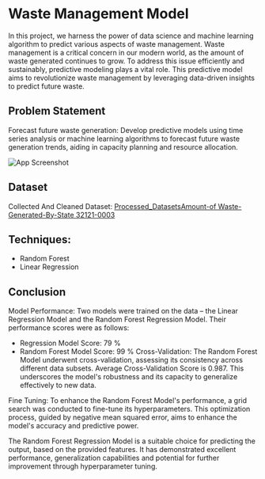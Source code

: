 
# Waste Management Model

In this project, we harness the power of data science and machine learning algorithm to predict various aspects of waste management. Waste management is a critical concern in our modern world, as the amount of waste generated continues to grow. To address this issue efficiently and sustainably, predictive modeling plays a vital role. This predictive model aims to revolutionize waste management by leveraging data-driven insights to predict future waste.


## Problem Statement
Forecast future waste generation: Develop predictive models using time series analysis or machine learning algorithms to forecast future waste generation trends, aiding in capacity planning and resource allocation.


![App Screenshot](https://omdena.com/wp-content/uploads/2023/07/Data-Driven-Waste-Management-Optimization.jpg)


##  Dataset
Collected And Cleaned Dataset: 
[Processed_DatasetsAmount-of Waste-Generated-By-State 32121-0003](https://github.com/OmdenaAI/Berlin-Chapter-Challenge-Waste-Management/blob/main/src/tasks/task-4-modelling%26evaluation/Model_Akash/Processed_DatasetsAmount-of%20Waste-Generated-By-State%2032121-0003.csv)


## Techniques:
* Random Forest
* Linear Regression

## Conclusion
Model Performance: Two models were trained on the data – the Linear Regression Model and the Random Forest Regression Model. Their performance scores were as follows:

   - Regression Model Score: 79 %
   - Random Forest Model Score: 99 %
Cross-Validation: The Random Forest Model underwent cross-validation, assessing its consistency across different data subsets. Average Cross-Validation Score is 0.987. This underscores the model's robustness and its capacity to generalize effectively to new data.

Fine Tuning: To enhance the Random Forest Model's performance, a grid search was conducted to fine-tune its hyperparameters. This optimization process, guided by negative mean squared error, aims to enhance the model's accuracy and predictive power.

The Random Forest Regression Model is a suitable choice for predicting the output, based on the provided features. It has demonstrated excellent performance, generalization capabilities and potential for further improvement through hyperparameter tuning.

